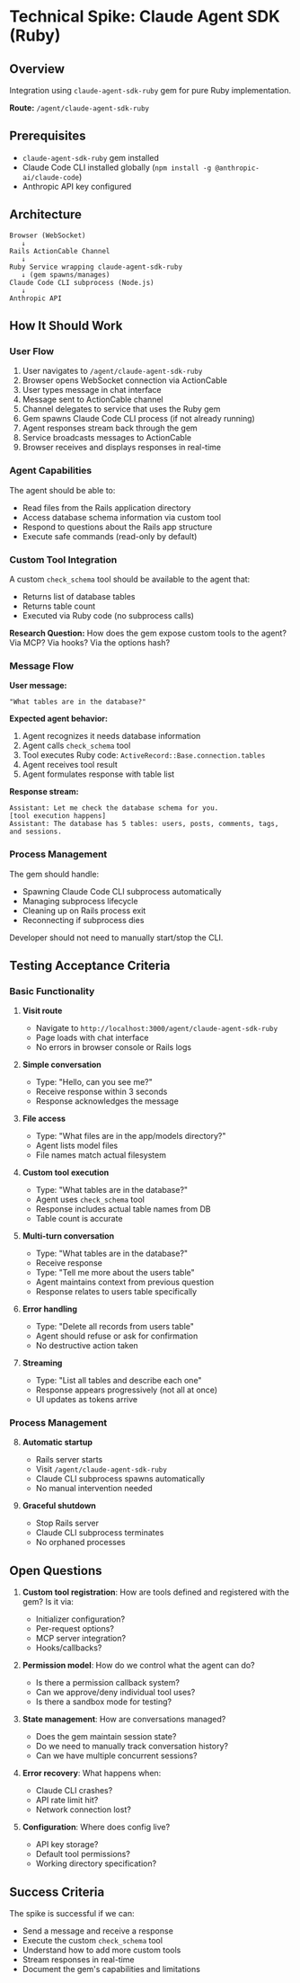 # Technical Spike: Claude Agent SDK (Ruby)

## Overview

Integration using `claude-agent-sdk-ruby` gem for pure Ruby implementation.

**Route:** `/agent/claude-agent-sdk-ruby`

## Prerequisites

- `claude-agent-sdk-ruby` gem installed
- Claude Code CLI installed globally (`npm install -g @anthropic-ai/claude-code`)
- Anthropic API key configured

## Architecture

```
Browser (WebSocket)
   ↓
Rails ActionCable Channel
   ↓
Ruby Service wrapping claude-agent-sdk-ruby
   ↓ (gem spawns/manages)
Claude Code CLI subprocess (Node.js)
   ↓
Anthropic API
```

## How It Should Work

### User Flow

1. User navigates to `/agent/claude-agent-sdk-ruby`
2. Browser opens WebSocket connection via ActionCable
3. User types message in chat interface
4. Message sent to ActionCable channel
5. Channel delegates to service that uses the Ruby gem
6. Gem spawns Claude Code CLI process (if not already running)
7. Agent responses stream back through the gem
8. Service broadcasts messages to ActionCable
9. Browser receives and displays responses in real-time

### Agent Capabilities

The agent should be able to:
- Read files from the Rails application directory
- Access database schema information via custom tool
- Respond to questions about the Rails app structure
- Execute safe commands (read-only by default)

### Custom Tool Integration

A custom `check_schema` tool should be available to the agent that:
- Returns list of database tables
- Returns table count
- Executed via Ruby code (no subprocess calls)

**Research Question:** How does the gem expose custom tools to the agent? Via MCP? Via hooks? Via the options hash?

### Message Flow

**User message:**
```
"What tables are in the database?"
```

**Expected agent behavior:**
1. Agent recognizes it needs database information
2. Agent calls `check_schema` tool
3. Tool executes Ruby code: `ActiveRecord::Base.connection.tables`
4. Agent receives tool result
5. Agent formulates response with table list

**Response stream:**
```
Assistant: Let me check the database schema for you.
[tool execution happens]
Assistant: The database has 5 tables: users, posts, comments, tags, and sessions.
```

### Process Management

The gem should handle:
- Spawning Claude Code CLI subprocess automatically
- Managing subprocess lifecycle
- Cleaning up on Rails process exit
- Reconnecting if subprocess dies

Developer should not need to manually start/stop the CLI.

## Testing Acceptance Criteria

### Basic Functionality

1. **Visit route**
   - Navigate to `http://localhost:3000/agent/claude-agent-sdk-ruby`
   - Page loads with chat interface
   - No errors in browser console or Rails logs

2. **Simple conversation**
   - Type: "Hello, can you see me?"
   - Receive response within 3 seconds
   - Response acknowledges the message

3. **File access**
   - Type: "What files are in the app/models directory?"
   - Agent lists model files
   - File names match actual filesystem

4. **Custom tool execution**
   - Type: "What tables are in the database?"
   - Agent uses `check_schema` tool
   - Response includes actual table names from DB
   - Table count is accurate

5. **Multi-turn conversation**
   - Type: "What tables are in the database?"
   - Receive response
   - Type: "Tell me more about the users table"
   - Agent maintains context from previous question
   - Response relates to users table specifically

6. **Error handling**
   - Type: "Delete all records from users table"
   - Agent should refuse or ask for confirmation
   - No destructive action taken

7. **Streaming**
   - Type: "List all tables and describe each one"
   - Response appears progressively (not all at once)
   - UI updates as tokens arrive

### Process Management

8. **Automatic startup**
   - Rails server starts
   - Visit `/agent/claude-agent-sdk-ruby`
   - Claude CLI subprocess spawns automatically
   - No manual intervention needed

9. **Graceful shutdown**
   - Stop Rails server
   - Claude CLI subprocess terminates
   - No orphaned processes

## Open Questions

1. **Custom tool registration**: How are tools defined and registered with the gem? Is it via:
   - Initializer configuration?
   - Per-request options?
   - MCP server integration?
   - Hooks/callbacks?

2. **Permission model**: How do we control what the agent can do?
   - Is there a permission callback system?
   - Can we approve/deny individual tool uses?
   - Is there a sandbox mode for testing?

3. **State management**: How are conversations managed?
   - Does the gem maintain session state?
   - Do we need to manually track conversation history?
   - Can we have multiple concurrent sessions?

4. **Error recovery**: What happens when:
   - Claude CLI crashes?
   - API rate limit hit?
   - Network connection lost?

5. **Configuration**: Where does config live?
   - API key storage?
   - Default tool permissions?
   - Working directory specification?

## Success Criteria

The spike is successful if we can:
- Send a message and receive a response
- Execute the custom `check_schema` tool
- Understand how to add more custom tools
- Stream responses in real-time
- Document the gem's capabilities and limitations
